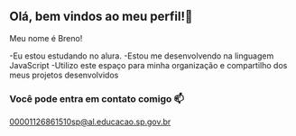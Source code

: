 ## Olá, bem vindos ao meu perfil!📘

Meu nome é Breno!

-Eu estou estudando no alura.
-Estou me desenvolvendo na linguagem JavaScript
-Utilizo este espaço para minha organização e compartilho dos meus projetos desenvolvidos 

### Você pode entra em contato comigo 📫

00001126861510sp@al.educacao.sp.gov.br
